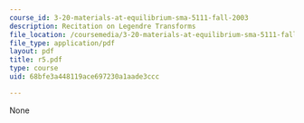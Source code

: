 ```yaml
---
course_id: 3-20-materials-at-equilibrium-sma-5111-fall-2003
description: Recitation on Legendre Transforms
file_location: /coursemedia/3-20-materials-at-equilibrium-sma-5111-fall-2003/68bfe3a448119ace697230a1aade3ccc_r5.pdf
file_type: application/pdf
layout: pdf
title: r5.pdf
type: course
uid: 68bfe3a448119ace697230a1aade3ccc

---
```

None